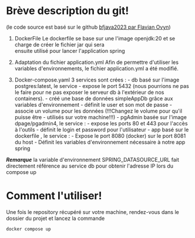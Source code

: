 # Brève description du git! 
(le code source est basé sur le github [bfjava2023 par Flavian Ovyn](https://gitlab.com/fovyn/bfjava2023-spring))
 1. DockerFile
     Le dockerfile se base sur une l'image openjdk:20 et se charge de créer le fichier jar qui sera  
     ensuite utilisé pour lancer l'application spring
     
 2. Adaptation du fichier application.yml
     Afin de permettre d'utiliser les variables d'environnements, le fichier application.yml a été 
     modifié. 
  
  
 3. Docker-compose.yaml
	 3 services sont crées :
	          - db
		          basé sur l'image postgres:latest, le service
		             -  expose le port 5432 (nous pourrions ne pas le faire pour ne pas exposer le serveur 
		                db à l'extérieur de nos containers). 
		             - créé une base de données simpleAppDb grâce aux variables d'environnement
		             - définit le user et son mot de passe
		             - associe un volume pour les données (!!!Changez le volume pour qu'il puisse être 
		             - utilisés sur votre machine!!!)
	          - pgAdmin
			      basée sur l'image dpage/pgadmin4, le service :
			          - expose les ports 80 et 443 pour l'accès à l'outils
			          - définit le login et password pour l'utilisateur
	          - app
				  basé sur le dockerfile , le service :
				     - Expose le port 8080 (docker) sur le port 8081 du host
				     - Définit les variables d'environnement nécessaire à notre app spring

***Remarque***
la variable d'environnement SPRING_DATASOURCE_URL fait directement référence au service db pour obtenir l'adresse IP lors du compose up


# Comment l'utiliser!
Une fois le repository récupéré sur votre machine, rendez-vous dans le dossier du projet et lancez la commande 

    docker compose up

 
    



      
